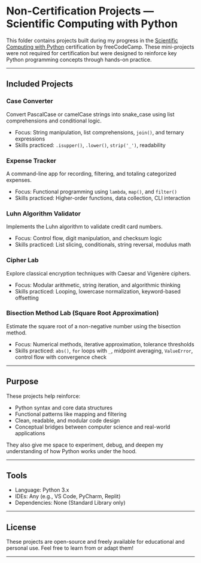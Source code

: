# Non-Certification Projects — Scientific Computing with Python

This folder contains projects built during my progress in the [Scientific Computing with Python](https://www.freecodecamp.org/learn/scientific-computing-with-python/) certification by freeCodeCamp. These mini-projects were not required for certification but were designed to reinforce key Python programming concepts through hands-on practice.

---

## Included Projects

### Case Converter
Convert PascalCase or camelCase strings into snake_case using list comprehensions and conditional logic.

- Focus: String manipulation, list comprehensions, `join()`, and ternary expressions
- Skills practiced: `.isupper()`, `.lower()`, `strip('_')`, readability

### Expense Tracker
A command-line app for recording, filtering, and totaling categorized expenses.

- Focus: Functional programming using `lambda`, `map()`, and `filter()`
- Skills practiced: Higher-order functions, data collection, CLI interaction

### Luhn Algorithm Validator
Implements the Luhn algorithm to validate credit card numbers.

- Focus: Control flow, digit manipulation, and checksum logic
- Skills practiced: List slicing, conditionals, string reversal, modulus math

### Cipher Lab
Explore classical encryption techniques with Caesar and Vigenère ciphers.

- Focus: Modular arithmetic, string iteration, and algorithmic thinking
- Skills practiced: Looping, lowercase normalization, keyword-based offsetting

### Bisection Method Lab (Square Root Approximation)
Estimate the square root of a non-negative number using the bisection method.

- Focus: Numerical methods, iterative approximation, tolerance thresholds  
- Skills practiced: `abs()`, `for` loops with `_`, midpoint averaging, `ValueError`, control flow with convergence check

---

## Purpose

These projects help reinforce:
- Python syntax and core data structures
- Functional patterns like mapping and filtering
- Clean, readable, and modular code design
- Conceptual bridges between computer science and real-world applications

They also give me space to experiment, debug, and deepen my understanding of how Python works under the hood.

---

## Tools

- Language: Python 3.x
- IDEs: Any (e.g., VS Code, PyCharm, Replit)
- Dependencies: None (Standard Library only)

---

## License

These projects are open-source and freely available for educational and personal use. Feel free to learn from or adapt them!

---
